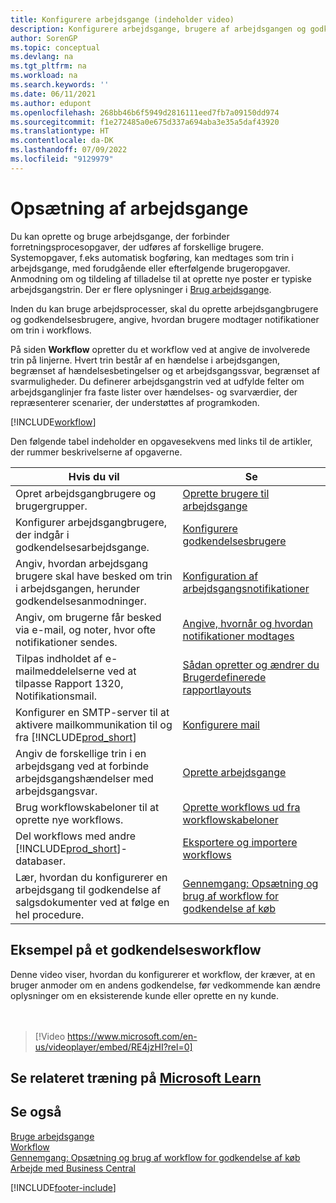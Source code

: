 ```yaml
---
title: Konfigurere arbejdsgange (indeholder video)
description: Konfigurere arbejdsgange, brugere af arbejdsgangen og godkendelses brugere til at forbinde forretningsproces systemopgaver, der udføres af disse brugere.
author: SorenGP
ms.topic: conceptual
ms.devlang: na
ms.tgt_pltfrm: na
ms.workload: na
ms.search.keywords: ''
ms.date: 06/11/2021
ms.author: edupont
ms.openlocfilehash: 268bb46b6f5949d2816111eed7fb7a09150dd974
ms.sourcegitcommit: f1e272485a0e675d337a694aba3e35a5daf43920
ms.translationtype: HT
ms.contentlocale: da-DK
ms.lasthandoff: 07/09/2022
ms.locfileid: "9129979"
---
```

# <a name="set-up-workflows"></a>Opsætning af arbejdsgange

Du kan oprette og bruge arbejdsgange, der forbinder forretningsprocesopgaver, der udføres af forskellige brugere. Systemopgaver, f.eks automatisk bogføring, kan medtages som trin i arbejdsgange, med forudgående eller efterfølgende brugeropgaver. Anmodning om og tildeling af tilladelse til at oprette nye poster er typiske arbejdsgangstrin. Der er flere oplysninger i [Brug arbejdsgange](across-use-workflows.md).  

Inden du kan bruge arbejdsprocesser, skal du oprette arbejdsgangbrugere og godkendelsesbrugere, angive, hvordan brugere modtager notifikationer om trin i workflows.  

På siden **Workflow** opretter du et workflow ved at angive de involverede trin på linjerne. Hvert trin består af en hændelse i arbejdsgangen, begrænset af hændelsesbetingelser og et arbejdsgangssvar, begrænset af svarmuligheder. Du definerer arbejdsgangstrin ved at udfylde felter om arbejdsganglinjer fra faste lister over hændelses- og svarværdier, der repræsenterer scenarier, der understøttes af programkoden.  

[!INCLUDE[workflow](includes/workflow.md)]

Den følgende tabel indeholder en opgavesekvens med links til de artikler, der rummer beskrivelserne af opgaverne.  

|**Hvis du vil**|**Se**|  
|------------|-------------|  
|Opret arbejdsgangbrugere og brugergrupper.|[Oprette brugere til arbejdsgange](across-how-to-set-up-workflow-users.md)|  
|Konfigurer arbejdsgangbrugere, der indgår i godkendelsesarbejdsgange.|[Konfigurere godkendelsesbrugere](across-how-to-set-up-approval-users.md)|  
|Angiv, hvordan arbejdsgang brugere skal have besked om trin i arbejdsgangen, herunder godkendelsesanmodninger.|[Konfiguration af arbejdsgangsnotifikationer](across-setting-up-workflow-notifications.md)|  
|Angiv, om brugerne får besked via e-mail, og noter, hvor ofte notifikationer sendes.|[Angive, hvornår og hvordan notifikationer modtages](across-how-to-specify-when-and-how-to-receive-notifications.md)|  
|Tilpas indholdet af e-mailmeddelelserne ved at tilpasse Rapport 1320, Notifikationsmail.|[Sådan opretter og ændrer du Brugerdefinerede rapportlayouts](ui-how-create-custom-report-layout.md)|  
|Konfigurer en SMTP-server til at aktivere mailkommunikation til og fra [!INCLUDE[prod_short](includes/prod_short.md)]|[Konfigurere mail](admin-how-setup-email.md)|
|Angiv de forskellige trin i en arbejdsgang ved at forbinde arbejdsgangshændelser med arbejdsgangsvar.|[Oprette arbejdsgange](across-how-to-create-workflows.md)|  
|Brug workflowskabeloner til at oprette nye workflows.|[Oprette workflows ud fra workflowskabeloner](across-how-to-create-workflows-from-workflow-templates.md)|  
|Del workflows med andre [!INCLUDE[prod_short](includes/prod_short.md)]-databaser.|[Eksportere og importere workflows](across-how-to-export-and-import-workflows.md)|  
|Lær, hvordan du konfigurerer en arbejdsgang til godkendelse af salgsdokumenter ved at følge en hel procedure.|[Gennemgang: Opsætning og brug af workflow for godkendelse af køb](walkthrough-setting-up-and-using-a-purchase-approval-workflow.md)|  

## <a name="example-of-an-approval-workflow"></a>Eksempel på et godkendelsesworkflow

Denne video viser, hvordan du konfigurerer et workflow, der kræver, at en bruger anmoder om en andens godkendelse, før vedkommende kan ændre oplysninger om en eksisterende kunde eller oprette en ny kunde.  
<br><br>  

> [!Video https://www.microsoft.com/en-us/videoplayer/embed/RE4jzHI?rel=0]

## <a name="see-related-training-at-microsoft-learn"></a>Se relateret træning på [Microsoft Learn](/learn/modules/create-workflows/)

## <a name="see-also"></a>Se også

[Bruge arbejdsgange](across-use-workflows.md)  
[Workflow](across-workflow.md)  
[Gennemgang: Opsætning og brug af workflow for godkendelse af køb](walkthrough-setting-up-and-using-a-purchase-approval-workflow.md)  
[Arbejde med Business Central](ui-work-product.md)


[!INCLUDE[footer-include](includes/footer-banner.md)]